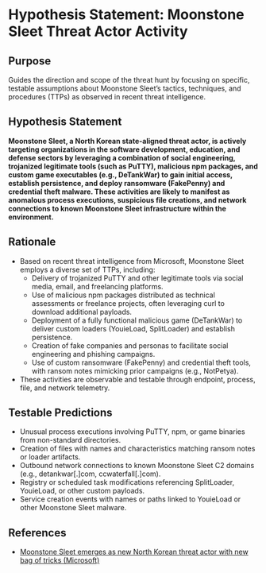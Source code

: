 # Hypothesis Statement: Moonstone Sleet Threat Actor Activity

## Purpose
Guides the direction and scope of the threat hunt by focusing on specific, testable assumptions about Moonstone Sleet’s tactics, techniques, and procedures (TTPs) as observed in recent threat intelligence.

## Hypothesis Statement

**Moonstone Sleet, a North Korean state-aligned threat actor, is actively targeting organizations in the software development, education, and defense sectors by leveraging a combination of social engineering, trojanized legitimate tools (such as PuTTY), malicious npm packages, and custom game executables (e.g., DeTankWar) to gain initial access, establish persistence, and deploy ransomware (FakePenny) and credential theft malware. These activities are likely to manifest as anomalous process executions, suspicious file creations, and network connections to known Moonstone Sleet infrastructure within the environment.**

## Rationale
- Based on recent threat intelligence from Microsoft, Moonstone Sleet employs a diverse set of TTPs, including:
  - Delivery of trojanized PuTTY and other legitimate tools via social media, email, and freelancing platforms.
  - Use of malicious npm packages distributed as technical assessments or freelance projects, often leveraging curl to download additional payloads.
  - Deployment of a fully functional malicious game (DeTankWar) to deliver custom loaders (YouieLoad, SplitLoader) and establish persistence.
  - Creation of fake companies and personas to facilitate social engineering and phishing campaigns.
  - Use of custom ransomware (FakePenny) and credential theft tools, with ransom notes mimicking prior campaigns (e.g., NotPetya).
- These activities are observable and testable through endpoint, process, file, and network telemetry.

## Testable Predictions
- Unusual process executions involving PuTTY, npm, or game binaries from non-standard directories.
- Creation of files with names and characteristics matching ransom notes or loader artifacts.
- Outbound network connections to known Moonstone Sleet C2 domains (e.g., detankwar[.]com, ccwaterfall[.]com).
- Registry or scheduled task modifications referencing SplitLoader, YouieLoad, or other custom payloads.
- Service creation events with names or paths linked to YouieLoad or other Moonstone Sleet malware.

## References
- [Moonstone Sleet emerges as new North Korean threat actor with new bag of tricks (Microsoft)](https://www.microsoft.com/en-us/security/blog/2024/05/28/moonstone-sleet-emerges-as-new-north-korean-threat-actor-with-new-bag-of-tricks/)

